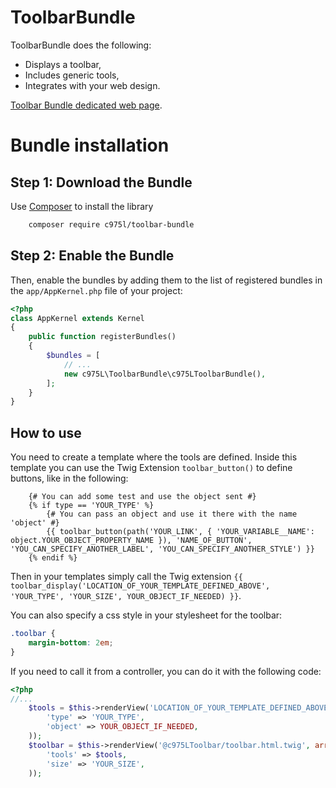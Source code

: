 ToolbarBundle
=============

ToolbarBundle does the following:

- Displays a toolbar,
- Includes generic tools,
- Integrates with your web design.

[Toolbar Bundle dedicated web page](https://975l.com/en/pages/toolbar-bundle).

Bundle installation
===================

Step 1: Download the Bundle
---------------------------
Use [Composer](https://getcomposer.org) to install the library
```bash
    composer require c975l/toolbar-bundle
```

Step 2: Enable the Bundle
-------------------------
Then, enable the bundles by adding them to the list of registered bundles in the `app/AppKernel.php` file of your project:

```php
<?php
class AppKernel extends Kernel
{
    public function registerBundles()
    {
        $bundles = [
            // ...
            new c975L\ToolbarBundle\c975LToolbarBundle(),
        ];
    }
}
```

How to use
----------
You need to create a template where the tools are defined. Inside this template you can use the Twig Extension `toolbar_button()` to define buttons, like in the following:

```twig
    {# You can add some test and use the object sent #}
    {% if type == 'YOUR_TYPE' %}
        {# You can pass an object and use it there with the name 'object' #}
        {{ toolbar_button(path('YOUR_LINK', { 'YOUR_VARIABLE__NAME': object.YOUR_OBJECT_PROPERTY_NAME }), 'NAME_OF_BUTTON', 'YOU_CAN_SPECIFY_ANOTHER_LABEL', 'YOU_CAN_SPECIFY_ANOTHER_STYLE') }}
    {% endif %}
```
Then in your templates simply call the Twig extension `{{ toolbar_display('LOCATION_OF_YOUR_TEMPLATE_DEFINED_ABOVE', 'YOUR_TYPE', 'YOUR_SIZE', YOUR_OBJECT_IF_NEEDED) }}`.

You can also specify a css style in your stylesheet for the toolbar:
```css
.toolbar {
    margin-bottom: 2em;
}
```

If you need to call it from a controller, you can do it with the following code:
```php
<?php
//...
    $tools = $this->renderView('LOCATION_OF_YOUR_TEMPLATE_DEFINED_ABOVE', array(
        'type' => 'YOUR_TYPE',
        'object' => YOUR_OBJECT_IF_NEEDED,
    ));
    $toolbar = $this->renderView('@c975LToolbar/toolbar.html.twig', array(
        'tools' => $tools,
        'size' => 'YOUR_SIZE',
    ));
```
